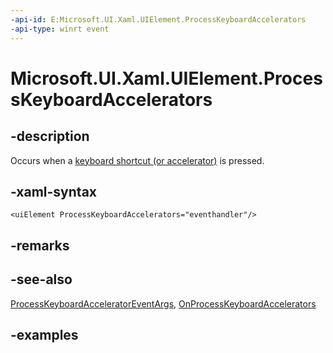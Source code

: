 ```yaml
---
-api-id: E:Microsoft.UI.Xaml.UIElement.ProcessKeyboardAccelerators
-api-type: winrt event
---
```


<!-- Event syntax.
public event TypedEventHandler ProcessKeyboardAccelerators<UIElement, ProcessKeyboardAcceleratorEventArgs>
-->

# Microsoft.UI.Xaml.UIElement.ProcessKeyboardAccelerators

## -description

Occurs when a [keyboard shortcut (or accelerator)](../microsoft.ui.xaml.input/keyboardaccelerator.md) is pressed.

## -xaml-syntax

```xaml
<uiElement ProcessKeyboardAccelerators="eventhandler"/>
```

## -remarks

## -see-also

[ProcessKeyboardAcceleratorEventArgs](../microsoft.ui.xaml.input/processkeyboardacceleratoreventargs.md), [OnProcessKeyboardAccelerators](uielement_onprocesskeyboardaccelerators_490218500.md)

## -examples
